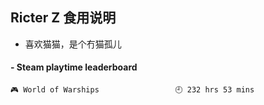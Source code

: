 ## Ricter Z 食用说明
- 喜欢猫猫，是个冇猫孤儿

<!-- steam-box start -->
#### - Steam playtime leaderboard
```text
🎮 World of Warships                 🕘 232 hrs 53 mins
```
<!-- Powered by https://github.com/YouEclipse/steam-box . -->
<!-- steam-box end -->
